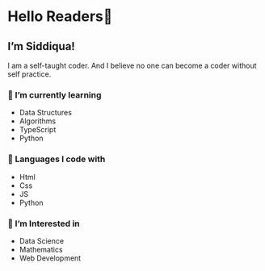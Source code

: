 #  Hello Readers👋
## I’m Siddiqua!
   I am a self-taught coder. And I believe no one can become a coder without self practice.
### 🌱 I’m currently learning 
- Data Structures
- Algorithms
- TypeScript
- Python
### 🔨 Languages I code with
 * Html
 * Css
 * JS
 * Python
 ### 🧲 I’m Interested in
 - Data Science
 - Mathematics
 - Web Development
 
<!---
coder-2py/coder-2py is a ✨ special ✨ repository because its `README.md` (this file) appears on your GitHub profile.
You can click the Preview link to take a look at your changes.
--->
